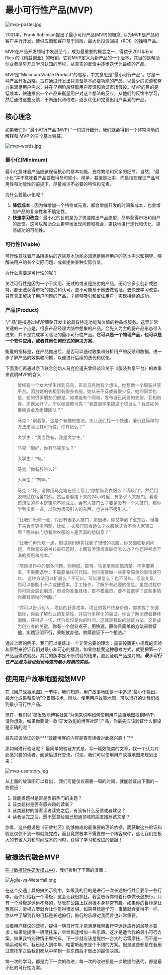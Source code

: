 # 最小可行性产品(MVP)

![mvp-poster.jpg](https://s1.locimg.com/2024/08/17/abf774b2f20ef.jpg)

2001年，Frank Robinson提出了最小可行产品(MVP)的概念, 认为MVP是产品和客户并行开发，使供应商和客户基于风险，最大化投资回报（ROI）的独特产品。

MVP在产品开发领域中发展至今，成为最重要的概念之一，得益于2011年Eric Ries 的《精益创业》的畅销，它将MVP定义为新产品的一个版本，其目的是帮助创业者尽早开启学习认知的历程，从真实的反馈中逐步迭代为最终的产品。

MVP是“Minimum Viable Product”的缩写，中文意思是“最小可行产品”。它是一种产品开发战略，旨在通过开发出只具备基本必要功能的产品，以最少的资源和努力来满足用户需求，并在早期阶段获取用户反馈和验证市场假设。MVP的目的是低成本，快速推出一个产品来衡量用户对这个想法的反应，从他们的反馈中学习，然后通过这些反馈，不断迭代和改进，逐步优化和完善出用户喜爱的产品。

## 核心理念

如果我们对 “最小可行产品(MVP) “一词进行细分，我们就会得到一个非常清晰的解释和 MVP 的三个基本特征。

![mvp-words.jpg](https://s1.locimg.com/2024/08/18/63bac0da7373a.jpg)

### 最小化(Minimum)

最小化意味着产品应该保留核心的基本功能，去除繁琐和冗余的细节。当然，“最小化”并不意味着产品要做得尽可能小、简单、甚至是拙劣，而是指在保证产品可用性和功能性的前提下，尽量减少不必要的特性和元素。

为什么要最小化呢？
1. **降低成本**：因为每增加一个特性或元素，都会增加开发的时间和成本，也会增加产品的复杂性和不确定性。
2. **快速学习改变**：最小化的目的是为了快速推出产品原型，尽早获得市场和用户的反馈。这可以帮助企业更早地发现问题和机会，更快地进行迭代和优化，提高成功的可能性。

### 可行性(Viable)

可行性意味着产品所提供的这些基本功能必须满足目标用户的基本需求和期望，够解决用户的某个实际问题，或者提供某种实际价值。

为什么需要是可行性的呢？

关注可行性是因为一个不实用、无效的或者是拙劣的产品，无论它多么创新或独特，都无法获得市场的接受和认可，更不可能基于他去做验证，去快速学习改变。只有真正解决了用户问题的产品，才能够吸引和留住用户，实现持续的成功。

### 产品(Product)

“产品”是指通过MVP策略开发出的具有特定功能和价值的物品或服务。这里非常关键的一个点是，很多产品经理大脑中想象的产品，会先入为主的将产品形态带入进来，并不是完成学习验证的最小可行性产品。**它可以是一个物理产品，也可以是一个软件应用，或者其他任何形式的解决方案**。

衡量的指标是，在产品推出后，是否可以通过收集和分析用户的反馈和数据，进一步了解产品的效果和问题，以便进行后续的迭代和优化。

下面我们再通过奈飞联合创始人马克伦道夫曾经谈论关于《服装共享平台》的故事来说明MVP的含义：

> 曾经有一个女大学生找到马克，告诉马克她有个想法，她想做一个服装共享平台。因为她的衣柜里有很多衣服，她从来不穿或者很少穿，她的同学也是，她的很多朋友们都是。如果能有个网站，发布自己闲置的衣服，互相借穿，那就太好了。所以她请教马克：“我要退学来搞这个项目么？我该如何筹集资金及组建团队？”
> 
> 马克：“别着急。这是个有趣的想法，先让我们找一个快速，廉价且简单的方法来验证其可行性。你有纸么？”
> 
> 大学生：“我当然有，我是大学生。”
>
> 马克: “很好，你有马克笔么？”
>
> 大学生：“有。”
>
> 马克: “你有胶带么?”
>
> 大学生：“有啊。”
>
> 马克：“好，请你用马克笔在纸上写上“你想借我衣服么？请敲门”。然后用胶带贴在宿舍门外。然后看看接下来的24小时里，有多少人来敲门。看看该想法的基本逻辑能不能成立。会有人敲门么？要是没有一个人敲门，那你学到宝贵一课，以你为很吸引人的东西，也许并不吸引人。”
>
> “让我们乐观一点，假设有很多人敲门，那很棒，你又学到了点东西，但接下来会有更多问题，比如 ，衣服尺码合适么？衣服款式合不合人家胃口啊？哪些敲门想看你衣服的人是否真的想借穿？”
> 
> “让我们再乐观一点，假设她们确实找到了想借的衣服，你又面临新的问题，当你喜欢的衬衫被归还时，上面有污渍或者破损怎么办？你还得考虑干洗的费用和成本。”
>
> “项目操作中的很多问题，你用纸、胶带、马克笔就能搞清楚。不需要筹资，不需要退学，不需要编任何代码。你只需要做一些非常简单的事情就可以。
这种方法可以扩展么？不可以。可以重复么？也不可以。但没关系，你可以借助小卡片或便签本。手工操作，了解所有必要的信息。虽然过程中你可能会感到崩溃，但当你准备就绪，要不要融资，要不要退学？这些事情你都有清晰的判断。”
> 
> “你可以告诉别人，项目的获客成本，项目的客户终身价值，你掌握了关键指标，你会了解创业的复杂性，并进行多样化的尝试。你会了解消费者群体画像，获得这一切，代价仅仅是你的时间。这就是我说的验证方法，这是成为创业者的关键。**你有一个创业点子，用快速，廉价且简单的方法来验证他，实践证明不行，果断放弃他，继续验证下一个想法。**”

通过上面的例子，我们可以提炼出一个非常总要的理念：需要设置更小规模的实验和原型来验证我们对最小和可心的猜测，如果你接受这种思考方式，就要把第一个产品当做试验品，其后的版本是不断试验的结果，直到证明产品是对的。***最小可行性产品是为验证假设而做的最小规模的实验。***

## 使用用户故事地图规划MVP

在[《用户故事地图》](https://jade-hub.com/articles?articleId=3.3)一节中，我们知道，用户故事地图是一中追求“最小化输出，最大化成果和影响”全景图技术，所以，使用用户故事地图，可以很好的让我们找到最小可行性产品。

现在，我们以“研发效能博客社区”为例来说明如何使用用户故事地图找到MVP，请你想象，如果你要做一款“研发效能的博客社区”产品，你最先应该验证什么假设是正确的呢？

最先应该验证的是***“效能博客的内容是否有读者对此感兴趣！”**

那如何进行验证呢？ 最简单的验证方式是，写一篇效能类的文章，找一个认为对此感兴趣的读者，阅读后进行交流，讨论。我们可以使用用户故事地图来规划出来：

![mvp-userstory.jpg](https://s1.locimg.com/2024/08/24/baba08d2f0528.jpg)

从上面的故事图可以看出， 我们可能仅仅需要一周的时间，就能验证出下面的一些假设：
1. 效能类题材是否是当前热门的主题？
2. 该类题材是否有感兴趣的读者？
3. 该类题材的博客读者读完之后，有没有什么反馈或者建议？
4. 读者读完之后，愿不愿意给自己想通领域的朋友推荐该文章？

你看，这些假设是《研效社区》能够做成的最重要的理论依据，而获取这些验证和假设仅仅不到一周就能完成，而且竟然根本不需要做一个博客软件，这让我们在极大的节省人力和时间成本的同时，获得了学习和改进的依据！

## 敏捷迭代融合MVP

在[《敏捷软件研发模式中》](https://jade-hub.com/articles?articleId=4.1)，我们看到了下面的漫画：

![Agile-vs-Waterfall.png](https://img.picui.cn/free/2024/06/30/6680f5c17a7fd.png)

在这个交通工具的搞笑示例中，如果我的目的是进行一次长途旅行并且要带一些行李，而你只给我一个滑板，这会让我很抓狂。我会告诉你带着行李做长途旅行，只有一个滑板是远远不够的，尽管在公路上踩滑板本身非常有趣。如果你的目标是让我高兴，滑板方案就会让你觉得很难堪。如果目标是学习，事情就会变得不一样。你从中了解到我的目标是长途旅行，旅行的乐趣对我而言也非常重要。

沿着用户建议的流程，提供一辆自行车才能满足我带着行李远途旅行的最基本要求；如果能提供一辆摩托车，会给旅途增加一些乐趣。这才是适合我的最小可行方案。如果我特别钟情于摩托车，下一步就应该是提供一台大的哈雷摩托，而不是一辆运动轿车。我已经人到中年，哈雷听起来是个不错的方案。但是这些都是在我用过摩托车之后我们都从中学到一些东西后才做出的最佳决策。

每一次的学习，都是为下一次的改进，每一次的改进都是一次敏捷的迭代，都是最小化的可行性方案。